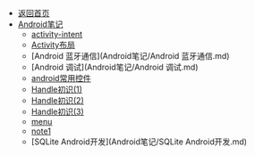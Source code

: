 - [返回首页](/)
- [Android笔记](Android笔记/)
  - [activity-intent](Android笔记/activity-intent.md)
  - [Activity布局](Android笔记/Activity布局.md)
  - [Android 蓝牙通信](Android笔记/Android 蓝牙通信.md)
  - [Android 调试](Android笔记/Android 调试.md)
  - [android常用控件](Android笔记/android常用控件.md)
  - [Handle初识(1)](Android笔记/Handle初识(1).md)
  - [Handle初识(2)](Android笔记/Handle初识(2).md)
  - [Handle初识(3)](Android笔记/Handle初识(3).md)
  - [menu](Android笔记/menu.md)
  - [note1](Android笔记/note1.md)
  - [SQLite Android开发](Android笔记/SQLite Android开发.md)
